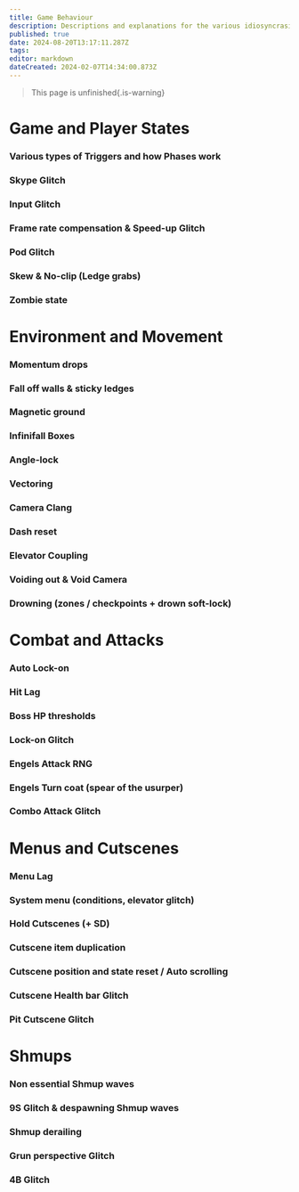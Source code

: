 ```yaml
---
title: Game Behaviour
description: Descriptions and explanations for the various idiosyncrasies of the game 
published: true
date: 2024-08-20T13:17:11.287Z
tags: 
editor: markdown
dateCreated: 2024-02-07T14:34:00.873Z
---
```


>This page is unfinished{.is-warning}

# Game and Player States
### Various types of Triggers and how Phases work
### Skype Glitch
### Input Glitch
### Frame rate compensation & Speed-up Glitch
### Pod Glitch
### Skew & No-clip (Ledge grabs)
### Zombie state
# Environment and Movement
### Momentum drops
### Fall off walls & sticky ledges
### Magnetic ground
### Infinifall Boxes
### Angle-lock
### Vectoring
### Camera Clang
### Dash reset
### Elevator Coupling 
### Voiding out & Void Camera
### Drowning (zones / checkpoints + drown soft-lock)
# Combat and Attacks
### Auto Lock-on
### Hit Lag
### Boss HP thresholds
### Lock-on Glitch
### Engels Attack RNG
### Engels Turn coat (spear of the usurper)
### Combo Attack Glitch
# Menus and Cutscenes
### Menu Lag
### System menu (conditions, elevator glitch)
### Hold Cutscenes (+ SD)
### Cutscene item duplication
### Cutscene position and state reset / Auto scrolling
### Cutscene Health bar Glitch
### Pit Cutscene Glitch
# Shmups
### Non essential Shmup waves
### 9S Glitch & despawning Shmup waves
### Shmup derailing 
### Grun perspective Glitch
### 4B Glitch




